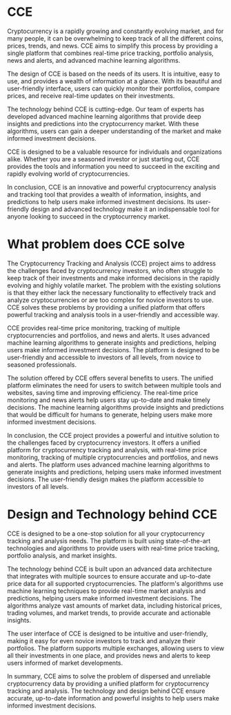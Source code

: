 # CCE

Cryptocurrency is a rapidly growing and constantly evolving market, and for many people, it can be overwhelming to keep track of all the different coins, prices, trends, and news. CCE aims to simplify this process by providing a single platform that combines real-time price tracking, portfolio analysis, news and alerts, and advanced machine learning algorithms.

The design of CCE is based on the needs of its users. It is intuitive, easy to use, and provides a wealth of information at a glance. With its beautiful and user-friendly interface, users can quickly monitor their portfolios, compare prices, and receive real-time updates on their investments.

The technology behind CCE is cutting-edge. Our team of experts has developed advanced machine learning algorithms that provide deep insights and predictions into the cryptocurrency market. With these algorithms, users can gain a deeper understanding of the market and make informed investment decisions.

CCE is designed to be a valuable resource for individuals and organizations alike. Whether you are a seasoned investor or just starting out, CCE provides the tools and information you need to succeed in the exciting and rapidly evolving world of cryptocurrencies.

In conclusion, CCE is an innovative and powerful cryptocurrency analysis and tracking tool that provides a wealth of information, insights, and predictions to help users make informed investment decisions. Its user-friendly design and advanced technology make it an indispensable tool for anyone looking to succeed in the cryptocurrency market.

# What problem does CCE solve

The Cryptocurrency Tracking and Analysis (CCE) project aims to address the challenges faced by cryptocurrency investors, who often struggle to keep track of their investments and make informed decisions in the rapidly evolving and highly volatile market. The problem with the existing solutions is that they either lack the necessary functionality to effectively track and analyze cryptocurrencies or are too complex for novice investors to use. CCE solves these problems by providing a unified platform that offers powerful tracking and analysis tools in a user-friendly and accessible way.

CCE provides real-time price monitoring, tracking of multiple cryptocurrencies and portfolios, and news and alerts. It uses advanced machine learning algorithms to generate insights and predictions, helping users make informed investment decisions. The platform is designed to be user-friendly and accessible to investors of all levels, from novice to seasoned professionals.

The solution offered by CCE offers several benefits to users. The unified platform eliminates the need for users to switch between multiple tools and websites, saving time and improving efficiency. The real-time price monitoring and news alerts help users stay up-to-date and make timely decisions. The machine learning algorithms provide insights and predictions that would be difficult for humans to generate, helping users make more informed investment decisions.

In conclusion, the CCE project provides a powerful and intuitive solution to the challenges faced by cryptocurrency investors. It offers a unified platform for cryptocurrency tracking and analysis, with real-time price monitoring, tracking of multiple cryptocurrencies and portfolios, and news and alerts. The platform uses advanced machine learning algorithms to generate insights and predictions, helping users make informed investment decisions. The user-friendly design makes the platform accessible to investors of all levels.

# Design and Technology behind CCE

CCE is designed to be a one-stop solution for all your cryptocurrency tracking and analysis needs. The platform is built using state-of-the-art technologies and algorithms to provide users with real-time price tracking, portfolio analysis, and market insights.

The technology behind CCE is built upon an advanced data architecture that integrates with multiple sources to ensure accurate and up-to-date price data for all supported cryptocurrencies. The platform's algorithms use machine learning techniques to provide real-time market analysis and predictions, helping users make informed investment decisions. The algorithms analyze vast amounts of market data, including historical prices, trading volumes, and market trends, to provide accurate and actionable insights.

The user interface of CCE is designed to be intuitive and user-friendly, making it easy for even novice investors to track and analyze their portfolios. The platform supports multiple exchanges, allowing users to view all their investments in one place, and provides news and alerts to keep users informed of market developments.

In summary, CCE aims to solve the problem of dispersed and unreliable cryptocurrency data by providing a unified platform for cryptocurrency tracking and analysis. The technology and design behind CCE ensure accurate, up-to-date information and powerful insights to help users make informed investment decisions.

